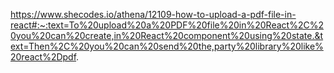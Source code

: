https://www.shecodes.io/athena/12109-how-to-upload-a-pdf-file-in-react#:~:text=To%20upload%20a%20PDF%20file%20in%20React%2C%20you%20can%20create,in%20React%20component%20using%20state.&text=Then%2C%20you%20can%20send%20the,party%20library%20like%20react%2Dpdf.